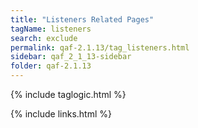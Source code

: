```yaml
---
title: "Listeners Related Pages"
tagName: listeners
search: exclude
permalink: qaf-2.1.13/tag_listeners.html
sidebar: qaf_2_1_13-sidebar
folder: qaf-2.1.13
---
```

{% include taglogic.html %}

{% include links.html %}
